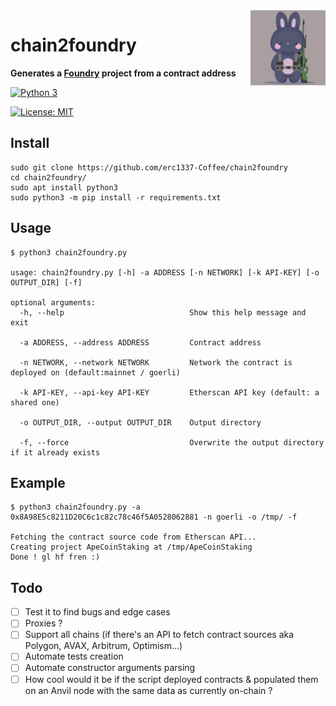 
<img src="logo.png" alt="erc1337 logo" align="right" width="120" />

# chain2foundry

**Generates a [Foundry](https://github.com/foundry-rs/foundry) project from a contract address**

[![Python 3](https://img.shields.io/badge/python-3-blue.svg)](https://www.python.org/downloads/release/python-3/)

[![License: MIT](https://img.shields.io/badge/License-MIT-yellow.svg)](https://opensource.org/licenses/MIT)


## Install
```
sudo git clone https://github.com/erc1337-Coffee/chain2foundry
cd chain2foundry/
sudo apt install python3
sudo python3 -m pip install -r requirements.txt
```

## Usage
```
$ python3 chain2foundry.py

usage: chain2foundry.py [-h] -a ADDRESS [-n NETWORK] [-k API-KEY] [-o OUTPUT_DIR] [-f]

optional arguments:
  -h, --help            				Show this help message and exit

  -a ADDRESS, --address ADDRESS         Contract address

  -n NETWORK, --network NETWORK         Network the contract is deployed on (default:mainnet / goerli)

  -k API-KEY, --api-key API-KEY         Etherscan API key (default: a shared one)

  -o OUTPUT_DIR, --output OUTPUT_DIR    Output directory

  -f, --force                           Overwrite the output directory if it already exists
```

## Example
```
$ python3 chain2foundry.py -a 0x8A98E5c8211D20C6c1c82c78c46f5A0528062881 -n goerli -o /tmp/ -f

Fetching the contract source code from Etherscan API...
Creating project ApeCoinStaking at /tmp/ApeCoinStaking
Done ! gl hf fren :)
```

## Todo

- [ ] Test it to find bugs and edge cases
- [ ] Proxies ?
- [ ] Support all chains (if there's an API to fetch contract sources aka Polygon, AVAX, Arbitrum, Optimism...)
- [ ] Automate tests creation
- [ ] Automate constructor arguments parsing
- [ ] How cool would it be if the script deployed contracts & populated them on an Anvil node with the same data as currently on-chain ?
